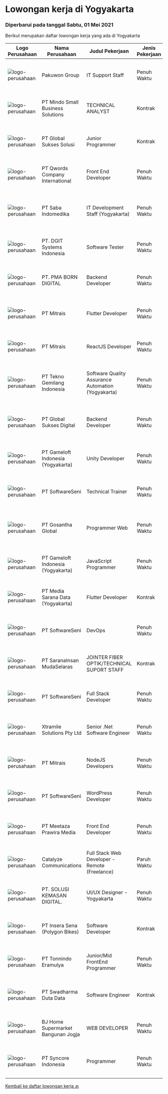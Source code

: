 
  # Lowongan kerja di Yogyakarta

  ### Diperbarui pada tanggal Sabtu, 01 Mei 2021

  Berikut merupakan daftar lowongan kerja yang ada di Yogyakarta

  |Logo Perusahaan | Nama Perusahaan | Judul Pekerjaan | Jenis Pekerjaan | Gaji Pekerjaan | Lokasi | Deskripsi | Tanggal diunggah | Pranala |
  | -------------- | --------------- | --------------- | --------- | --------- | -------------- | ------- | ----------- | ----------- |
  |![logo-perusahaan](https://image-service-cdn.seek.com.au/d84cfb020f7df6ebd212bd19690457f56a8a171f/ee4dce1061f3f616224767ad58cb2fc751b8d2dc)|Pakuwon Group|IT Support Staff|Penuh Waktu|---|Yogyakarta|Penempatan Yogyakarta &amp; Solo, diutamakan berdomisili di Yogyakarta, Solo dan sekitarnya Menyediakan pelayanan teknis dalam hal desain jaringan,...|Jumat, 30 April 2021|https://www.jobstreet.co.id/id/job/it-support-staff-3521596?token=0~c1420a81-faa5-43e3-86aa-f30703ac9713&sectionRank=1&jobId=jobstreet-id-job-3521596|
|![logo-perusahaan](https://image-service-cdn.seek.com.au/bd9c5207a79d42ed096a1b2bad14bef66654f2f2/ee4dce1061f3f616224767ad58cb2fc751b8d2dc)|PT Mindo Small Business Solutions|TECHNICAL ANALYST|Kontrak|Rp. 3.500.000-Rp. 5.500.000|Yogyakarta|Job Description : Provide incoming help requests from end-users and prioritize/escalate the issues appropriately. Investigating technical/data issues...|Jumat, 30 April 2021|https://www.jobstreet.co.id/id/job/technical-analyst-3521393?token=0~c1420a81-faa5-43e3-86aa-f30703ac9713&sectionRank=2&jobId=jobstreet-id-job-3521393|
|![logo-perusahaan](https://image-service-cdn.seek.com.au/7fd42a4744ee3e93afef285afc14777b830f575b/ee4dce1061f3f616224767ad58cb2fc751b8d2dc)|PT Global Sukses Solusi|Junior Programmer|Kontrak|Rp. 2.500.000-Rp. 3.500.000|Yogyakarta|Job Summary Our junior programmer will develop and maintain custom modifications to ERP's core system. Develop and maintain data integration and...|Kamis, 29 April 2021|https://www.jobstreet.co.id/id/job/junior-programmer-3520064?token=0~c1420a81-faa5-43e3-86aa-f30703ac9713&sectionRank=3&jobId=jobstreet-id-job-3520064|
|![logo-perusahaan](https://image-service-cdn.seek.com.au/02ae4ee06f8a1b6d01973c4872b842be2dbe8ada/ee4dce1061f3f616224767ad58cb2fc751b8d2dc)|PT Qwords Company International|Front End Developer|Penuh Waktu|---|Sleman|Job Description Participate in the entire application life cycle, focusing on coding and debugging Write clean code to develop responsive web design...|Jumat, 30 April 2021|https://www.jobstreet.co.id/id/job/front-end-developer-3520833?token=0~c1420a81-faa5-43e3-86aa-f30703ac9713&sectionRank=4&jobId=jobstreet-id-job-3520833|
|![logo-perusahaan](https://image-service-cdn.seek.com.au/fdb6bfb9de62085c7b1391ca93b5c71652e9bf19/ee4dce1061f3f616224767ad58cb2fc751b8d2dc)|PT Saba Indomedika|IT Development Staff (Yogyakarta)|Penuh Waktu|---|Yogyakarta|Deskripsi Pekerjaan Membuat program untuk kebutuhan perusahaan khususnya aplikasi Finance Memformulasikan spesifikasi program dan basic prototypes...|Kamis, 29 April 2021|https://www.jobstreet.co.id/id/job/it-development-staff-yogyakarta-3519800?token=0~c1420a81-faa5-43e3-86aa-f30703ac9713&sectionRank=5&jobId=jobstreet-id-job-3519800|
|![logo-perusahaan](https://image-service-cdn.seek.com.au/e93bc75036be941b9c3ff3a55670cb236457b0c4/ee4dce1061f3f616224767ad58cb2fc751b8d2dc)|PT. DGIT Systems Indonesia|Software Tester|Penuh Waktu|Rp. 6.000.000-Rp. 7.000.000|Yogyakarta|We believe work should be a fun development journey but the challenging one! Our great teams will support you to achieve that and delivering great...|Rabu, 28 April 2021|https://www.jobstreet.co.id/id/job/software-tester-3519365?token=0~c1420a81-faa5-43e3-86aa-f30703ac9713&sectionRank=6&jobId=jobstreet-id-job-3519365|
|![logo-perusahaan](https://image-service-cdn.seek.com.au/89f57481ffb4062116e608c68eb2dc2b74cc7fb2/ee4dce1061f3f616224767ad58cb2fc751b8d2dc)|PT. PMA BORN DIGITAL|Backend Developer|Penuh Waktu|---|Yogyakarta|What started with outsourcing only web development has now grown into a complete package of services. In addition to web development, we do graphic...|Jumat, 30 April 2021|https://www.jobstreet.co.id/id/job/backend-developer-3512870?token=0~c1420a81-faa5-43e3-86aa-f30703ac9713&sectionRank=7&jobId=jobstreet-id-job-3512870|
|![logo-perusahaan](https://image-service-cdn.seek.com.au/873c75fc9ed6df00967320d343e4e2a794129d8b/ee4dce1061f3f616224767ad58cb2fc751b8d2dc)|PT Mitrais|Flutter Developer|Penuh Waktu|---|Yogyakarta|Build your Career with Mitrais !  We're looking for experienced Flutter Developer to be part of our team. What will you be doing?  Liase with...|Jumat, 30 April 2021|https://www.jobstreet.co.id/id/job/flutter-developer-3507780?token=0~c1420a81-faa5-43e3-86aa-f30703ac9713&sectionRank=8&jobId=jobstreet-id-job-3507780|
|![logo-perusahaan](https://image-service-cdn.seek.com.au/873c75fc9ed6df00967320d343e4e2a794129d8b/ee4dce1061f3f616224767ad58cb2fc751b8d2dc)|PT Mitrais|ReactJS Developer|Penuh Waktu|---|Yogyakarta|We're urgently looking for experienced ReactJS Developers to be part of our team for an immediate start.Our client is a consultancy focused company...|Jumat, 30 April 2021|https://www.jobstreet.co.id/id/job/reactjs-developer-3521433?token=0~c1420a81-faa5-43e3-86aa-f30703ac9713&sectionRank=9&jobId=jobstreet-id-job-3521433|
|![logo-perusahaan](https://image-service-cdn.seek.com.au/d9a5cf4e8f1f169e793685aadd3c305747f813dd/ee4dce1061f3f616224767ad58cb2fc751b8d2dc)|PT Tekno Gemilang Indonesia|Software Quality Assurance Automation (Yogyakarta)|Penuh Waktu|---|Yogyakarta|Job Description : Develop test plans to support the automation testing efforts. Keep abreast of the latest developments in software automation...|Kamis, 29 April 2021|https://www.jobstreet.co.id/id/job/software-quality-assurance-automation-yogyakarta-3506751?token=0~c1420a81-faa5-43e3-86aa-f30703ac9713&sectionRank=10&jobId=jobstreet-id-job-3506751|
|![logo-perusahaan](https://image-service-cdn.seek.com.au/58567b7fb7d13229641b809a2b4593761c36f283/ee4dce1061f3f616224767ad58cb2fc751b8d2dc)|PT Global Sukses Digital|Backend Developer|Penuh Waktu|---|Yogyakarta|Kualifikasi : Menguasai PHP dan Laravel Menguasai konsep OOP(Object Oriented Programming) Mengetahui cara bekerja Laravel Eloquent, Jobs, Queues dan...|Jumat, 30 April 2021|https://www.jobstreet.co.id/id/job/backend-developer-3508512?token=0~c1420a81-faa5-43e3-86aa-f30703ac9713&sectionRank=11&jobId=jobstreet-id-job-3508512|
|![logo-perusahaan](https://image-service-cdn.seek.com.au/8f328a1bb03421cf2ffd86eeb82d762e23d76901/ee4dce1061f3f616224767ad58cb2fc751b8d2dc)|PT Gameloft Indonesia (Yogyakarta)|Unity Developer|Penuh Waktu|---|Yogyakarta|Job DescriptionAs a member of the development team, you will be responsible for below responsibilities: Take part in the development of mini games...|Kamis, 29 April 2021|https://www.jobstreet.co.id/id/job/unity-developer-3511351?token=0~c1420a81-faa5-43e3-86aa-f30703ac9713&sectionRank=12&jobId=jobstreet-id-job-3511351|
|![logo-perusahaan](https://image-service-cdn.seek.com.au/c05a3e3e627c08dd9cbb310c1a48f4a5a42787b6/ee4dce1061f3f616224767ad58cb2fc751b8d2dc)|PT SoftwareSeni|Technical Trainer|Penuh Waktu|---|Yogyakarta|SoftwareSeni is a Software Development Company based in Yogyakarta &amp; Australia. We love solving tough problems – from user experience to design...|Kamis, 29 April 2021|https://www.jobstreet.co.id/id/job/technical-trainer-3512588?token=0~c1420a81-faa5-43e3-86aa-f30703ac9713&sectionRank=13&jobId=jobstreet-id-job-3512588|
|![logo-perusahaan](https://image-service-cdn.seek.com.au/ca1bc9364e3bff7ee8d97c0ca253581c00c780e5/ee4dce1061f3f616224767ad58cb2fc751b8d2dc)|PT Gosantha Global|Programmer Web|Penuh Waktu|---|Yogyakarta|Requirements: S1/D3 bidang informatika Menguasai pemrograman html, css, javascript Menguasai pemrograman server, semisal PHP atau JAVA Menguasai...|Kamis, 29 April 2021|https://www.jobstreet.co.id/id/job/programmer-web-3506438?token=0~c1420a81-faa5-43e3-86aa-f30703ac9713&sectionRank=14&jobId=jobstreet-id-job-3506438|
|![logo-perusahaan](https://image-service-cdn.seek.com.au/8f328a1bb03421cf2ffd86eeb82d762e23d76901/ee4dce1061f3f616224767ad58cb2fc751b8d2dc)|PT Gameloft Indonesia (Yogyakarta)|JavaScript Programmer|Penuh Waktu|---|Sleman|Under the supervision of APAC Lead and Programmer Division Lead, the JavaScript Programmer is expected to do research, propose solutions, implement...|Kamis, 29 April 2021|https://www.jobstreet.co.id/id/job/javascript-programmer-3520350?token=0~c1420a81-faa5-43e3-86aa-f30703ac9713&sectionRank=15&jobId=jobstreet-id-job-3520350|
|![logo-perusahaan](https://image-service-cdn.seek.com.au/67a9de20175ec2b8d866ad9eb842f108e9135c3f/ee4dce1061f3f616224767ad58cb2fc751b8d2dc)|PT Media Sarana Data (Yogyakarta)|Flutter Developer|Kontrak|Rp. 3.000.000-Rp. 4.000.000|Yogyakarta|Kualifikasi :1. Usia maksimal 30 tahun2. Pendidikan minimal D33. Mampu bekerja tim / individu, problem solving4. Dapat berkomunikasi dengan baik.5....|Kamis, 29 April 2021|https://www.jobstreet.co.id/id/job/flutter-developer-3506374?token=0~c1420a81-faa5-43e3-86aa-f30703ac9713&sectionRank=16&jobId=jobstreet-id-job-3506374|
|![logo-perusahaan](https://image-service-cdn.seek.com.au/c05a3e3e627c08dd9cbb310c1a48f4a5a42787b6/ee4dce1061f3f616224767ad58cb2fc751b8d2dc)|PT SoftwareSeni|DevOps|Penuh Waktu|---|Yogyakarta|SoftwareSeni is a Software Development Company based in Yogyakarta &amp; Australia. We love solving tough problems – from user experience to design...|Rabu, 28 April 2021|https://www.jobstreet.co.id/id/job/devops-3510923?token=0~c1420a81-faa5-43e3-86aa-f30703ac9713&sectionRank=17&jobId=jobstreet-id-job-3510923|
|![logo-perusahaan](https://image-service-cdn.seek.com.au/3c3e583e0c93531e71856f110787cb7cf3b7071d/ee4dce1061f3f616224767ad58cb2fc751b8d2dc)|PT SaranaInsan MudaSelaras|JOINTER FIBER OPTIK/TECHNICAL SUPORT STAFF|Kontrak|Rp. 2.100.000-Rp. 3.500.000|Yogyakarta|Persayaratan: Minimal SMK Jurusan TKJ Pengalaman minimal 1 tahun di Konstruksi Jaringan Fiber Optik sebagai Jointer / Helper Jointer Memahami...|Rabu, 28 April 2021|https://www.jobstreet.co.id/id/job/jointer-fiber-optik-technical-suport-staff-3505612?token=0~c1420a81-faa5-43e3-86aa-f30703ac9713&sectionRank=18&jobId=jobstreet-id-job-3505612|
|![logo-perusahaan](https://image-service-cdn.seek.com.au/c05a3e3e627c08dd9cbb310c1a48f4a5a42787b6/ee4dce1061f3f616224767ad58cb2fc751b8d2dc)|PT SoftwareSeni|Full Stack Developer|Penuh Waktu|---|Yogyakarta|SoftwareSeni is a Software Development Company based in Yogyakarta &amp; Australia. We love solving tough problems – from user experience to design...|Rabu, 28 April 2021|https://www.jobstreet.co.id/id/job/full-stack-developer-3510342?token=0~c1420a81-faa5-43e3-86aa-f30703ac9713&sectionRank=19&jobId=jobstreet-id-job-3510342|
|![logo-perusahaan](https://image-service-cdn.seek.com.au/886dbb766c5bd832cea6f1bb5b5374b094ca8917/ee4dce1061f3f616224767ad58cb2fc751b8d2dc)|Xtramile Solutions Pty Ltd|Senior .Net Software Engineer|Penuh Waktu|Rp. 15.000.000-Rp. 20.000.000|Yogyakarta|We need a senior .Net engineer to help deliver one of our key client’s project in their vision to continue improving the digital communications...|Jumat, 30 April 2021|https://www.jobstreet.co.id/id/job/senior-net-software-engineer-3508262?token=0~c1420a81-faa5-43e3-86aa-f30703ac9713&sectionRank=20&jobId=jobstreet-id-job-3508262|
|![logo-perusahaan](https://image-service-cdn.seek.com.au/873c75fc9ed6df00967320d343e4e2a794129d8b/ee4dce1061f3f616224767ad58cb2fc751b8d2dc)|PT Mitrais|NodeJS Developers|Penuh Waktu|---|Yogyakarta|Build your Career with Mitrais! We're urgently looking for experienced NodeJS Developers to be part of our team for an immediate start.Our client is a...|Selasa, 27 April 2021|https://www.jobstreet.co.id/id/job/nodejs-developers-3504003?token=0~c1420a81-faa5-43e3-86aa-f30703ac9713&sectionRank=21&jobId=jobstreet-id-job-3504003|
|![logo-perusahaan](https://image-service-cdn.seek.com.au/c05a3e3e627c08dd9cbb310c1a48f4a5a42787b6/ee4dce1061f3f616224767ad58cb2fc751b8d2dc)|PT SoftwareSeni|WordPress Developer|Penuh Waktu|---|Yogyakarta|SoftwareSeni is a Software Development Company based in Yogyakarta &amp; Australia. We love solving tough problems – from user experience to design...|Rabu, 28 April 2021|https://www.jobstreet.co.id/id/job/wordpress-developer-3510911?token=0~c1420a81-faa5-43e3-86aa-f30703ac9713&sectionRank=22&jobId=jobstreet-id-job-3510911|
|![logo-perusahaan](https://image-service-cdn.seek.com.au/a00e4d3200433ea9bbacf52716f4178040a76e9a/ee4dce1061f3f616224767ad58cb2fc751b8d2dc)|PT Meetaza Prawira Media|Front End Developer|Penuh Waktu|---|Sleman|-	Develop new or optimize existing feature of our Web Application-	Build a functioning and smooth front-end web application that interacts with...|Selasa, 27 April 2021|https://www.jobstreet.co.id/id/job/front-end-developer-3503790?token=0~c1420a81-faa5-43e3-86aa-f30703ac9713&sectionRank=23&jobId=jobstreet-id-job-3503790|
|![logo-perusahaan](https://image-service-cdn.seek.com.au/03a304b22478b75485b9e4c2a6a4429e414e5def/ee4dce1061f3f616224767ad58cb2fc751b8d2dc)|Catalyze Communications|Full Stack Web Developer - Remote (Freelance)|Paruh Waktu|---|Yogyakarta|As part of our ongoing expansion, we seek a reliable, detailed, and experienced freelance Fullstack Web Developer to develop website projects using...|Rabu, 28 April 2021|https://www.jobstreet.co.id/id/job/full-stack-web-developer-remote-freelance-3519485?token=0~c1420a81-faa5-43e3-86aa-f30703ac9713&sectionRank=24&jobId=jobstreet-id-job-3519485|
|![logo-perusahaan](https://image-service-cdn.seek.com.au/a7f7456e3ece68c66ad53650d9f45fbcca42c047/ee4dce1061f3f616224767ad58cb2fc751b8d2dc)|PT. SOLUSI KEMASAN DIGITAL.|UI/UX Designer - Yogyakarta|Penuh Waktu|---|Yogyakarta|Understand basic design process: research, ideation, and user journey Collaborate with Product Owners to understand product vision and solve...|Rabu, 28 April 2021|https://www.jobstreet.co.id/id/job/ui-ux-designer-yogyakarta-3511134?token=0~c1420a81-faa5-43e3-86aa-f30703ac9713&sectionRank=25&jobId=jobstreet-id-job-3511134|
|![logo-perusahaan](https://image-service-cdn.seek.com.au/e134f877e8411c1d4575b203b6c853ac6c11f887/ee4dce1061f3f616224767ad58cb2fc751b8d2dc)|PT Insera Sena (Polygon Bikes)|Software Developer|Kontrak|---|Yogyakarta|We always focused on end-to-end experience of our customer and as a Software Developer you will get a chance to help and bring joy to millions of...|Selasa, 27 April 2021|https://www.jobstreet.co.id/id/job/software-developer-3517582?token=0~c1420a81-faa5-43e3-86aa-f30703ac9713&sectionRank=26&jobId=jobstreet-id-job-3517582|
|![logo-perusahaan](https://image-service-cdn.seek.com.au/2711b8a954c0288062a89d258704549fda8e7663/ee4dce1061f3f616224767ad58cb2fc751b8d2dc)|PT Tonnindo Eramulya|Junior/Mid FrontEnd Programmer|Penuh Waktu|Rp. 4.000.000-Rp. 6.000.000|Yogyakarta|Minimal 1 year experience in HTML &amp; CSS &amp; Javascript  Minimal 1 year experience in REST API JSON Experience in ReactJS/VueJS/Bootstrap...|Senin, 26 April 2021|https://www.jobstreet.co.id/id/job/junior-mid-frontend-programmer-3517128?token=0~c1420a81-faa5-43e3-86aa-f30703ac9713&sectionRank=27&jobId=jobstreet-id-job-3517128|
|![logo-perusahaan](https://image-service-cdn.seek.com.au/caaab7a15874147dcf9a8edb992eb63f9c59eb17/ee4dce1061f3f616224767ad58cb2fc751b8d2dc)|PT Swadharma Duta Data|Software Engineer|Kontrak|---|Yogyakarta|Back End Developer Memahami konsep pengembangan aplikasi Memahami konsep Microservices Architeccture Memiliki skill Java Spring Boot, Net Core, Go,...|Rabu, 28 April 2021|https://www.jobstreet.co.id/id/job/software-engineer-3518712?token=0~c1420a81-faa5-43e3-86aa-f30703ac9713&sectionRank=28&jobId=jobstreet-id-job-3518712|
|![logo-perusahaan](https://image-service-cdn.seek.com.au/0a953a1eccdfc7af3671fe2de6ed511d0c99b98f/ee4dce1061f3f616224767ad58cb2fc751b8d2dc)|BJ Home Supermarket Bangunan Jogja|WEB DEVELOPER|Penuh Waktu|---|Bantul|Anda menyukai bidang teknologi? Jago dibidang Web Developer ? Memiliki Pengalaman dalam merancang dan membangun web ? Jadilah Web Developer di...|Selasa, 27 April 2021|https://www.jobstreet.co.id/id/job/web-developer-3504795?token=0~c1420a81-faa5-43e3-86aa-f30703ac9713&sectionRank=29&jobId=jobstreet-id-job-3504795|
|![logo-perusahaan](https://image-service-cdn.seek.com.au/f66e19308d244eca3cf6778cd9ef51c4c4c6d355/ee4dce1061f3f616224767ad58cb2fc751b8d2dc)|PT Syncore Indonesia|Programmer|Penuh Waktu|---|Yogyakarta|Kualifikasi: Pengalaman minimal 2 tahun dibidang Programming Lulusan Sistem Informasi, Teknik Informatika, atau yang linier. Memahami Script PHP,...|Minggu, 25 April 2021|https://www.jobstreet.co.id/id/job/programmer-3508815?token=0~c1420a81-faa5-43e3-86aa-f30703ac9713&sectionRank=30&jobId=jobstreet-id-job-3508815|


  [Kembali ke daftar lowongan kerja 🔙](../README.md#daftar-lowongan-kerja)
  